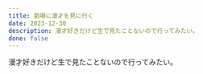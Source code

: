 ```yaml
---
title: 劇場に漫才を見に行く
date: 2023-12-30
description: 漫才好きだけど生で見たことないので行ってみたい。
done: false
---
```


漫才好きだけど生で見たことないので行ってみたい。
